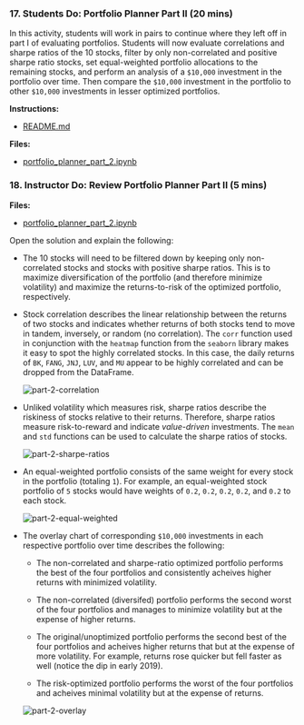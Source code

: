 ### 17. Students Do: Portfolio Planner Part II (20 mins)

In this activity, students will work in pairs to continue where they left off in part I of evaluating portfolios. Students will now evaluate correlations and sharpe ratios of the 10 stocks, filter by only non-correlated and positive sharpe ratio stocks, set equal-weighted portfolio allocations to the remaining stocks, and perform an analysis of a `$10,000` investment in the portfolio over time. Then compare the `$10,000` investment in the portfolio to other `$10,000` investments in lesser optimized portfolios.

**Instructions:**

* [README.md](Activities/16-Stu_Portfolio_Planner_Part_II/README.md)

**Files:**

* [portfolio_planner_part_2.ipynb](Activities/16-Stu_Portfolio_Planner_Part_II/Unsolved/portfolio_planner_part_2.ipynb)

### 18. Instructor Do: Review Portfolio Planner Part II (5 mins)

**Files:**

* [portfolio_planner_part_2.ipynb](Activities/16-Stu_Portfolio_Planner_Part_II/Solved/portfolio_planner_part_2.ipynb)

Open the solution and explain the following:

* The 10 stocks will need to be filtered down by keeping only non-correlated stocks and stocks with positive sharpe ratios. This is to maximize diversification of the portfolio (and therefore minimize volatility) and maximize the returns-to-risk of the optimized portfolio, respectively.

* Stock correlation describes the linear relationship between the returns of two stocks and indicates whether returns of both stocks tend to move in tandem, inversely, or random (no correlation). The `corr` function used in conjunction with the `heatmap` function from the `seaborn` library makes it easy to spot the highly correlated stocks. In this case, the daily returns of `BK`, `FANG`, `JNJ`, `LUV`, and `MU` appear to be highly correlated and can be dropped from the DataFrame.

  ![part-2-correlation](Images/part-2-correlation.png)

* Unliked volatility which measures risk, sharpe ratios describe the riskiness of stocks relative to their returns. Therefore, sharpe ratios measure risk-to-reward and indicate *value-driven* investments. The `mean` and `std` functions can be used to calculate the sharpe ratios of stocks.

  ![part-2-sharpe-ratios](Images/part-2-sharpe-ratios.png)

* An equal-weighted portfolio consists of the same weight for every stock in the portfolio (totaling `1`). For example, an equal-weighted stock portfolio of `5` stocks would have weights of `0.2`, `0.2`, `0.2`, `0.2`, and `0.2` to each stock.

  ![part-2-equal-weighted](Images/part-2-equal-weighted.png)

* The overlay chart of corresponding `$10,000` investments in each respective portfolio over time describes the following:

  * The non-correlated and sharpe-ratio optimized portfolio performs the best of the four portfolios and consistently acheives higher returns with minimized volatility.

  * The non-correlated (diversifed) portfolio performs the second worst of the four portfolios and manages to minimize volatility but at the expense of higher returns.

  * The original/unoptimized portfolio performs the second best of the four portfolios and acheives higher returns that but at the expense of more volatility. For example, returns rose quicker but fell faster as well (notice the dip in early 2019).

  * The risk-optimized portfolio performs the worst of the four portfolios and acheives minimal volatility but at the expense of returns.

  ![part-2-overlay](Images/part-2-overlay.png)